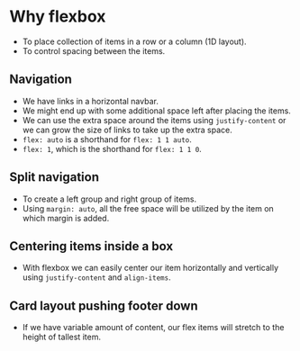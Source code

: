 # Why flexbox

- To place collection of items in a row or a column (1D layout).
- To control spacing between the items.

## Navigation

- We have links in a horizontal navbar.
- We might end up with some additional space left after placing the items.
- We can use the extra space around the items using `justify-content` or we can grow the size of links to take up the extra space.
- `flex: auto` is a shorthand for `flex: 1 1 auto`.
- `flex: 1`, which is the shorthand for `flex: 1 1 0`. 

## Split navigation

- To create a left group and right group of items.
- Using `margin: auto`, all the free space will be utilized by the item on which margin is added.

## Centering items inside a box

- With flexbox we can easily center our item horizontally and vertically using `justify-content` and `align-items`.

## Card layout pushing footer down

- If we have variable amount of content, our flex items will stretch to the height of tallest item.

